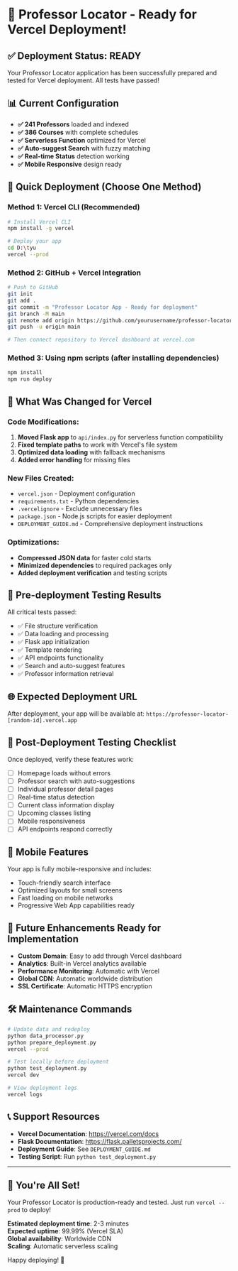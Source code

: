 # 🎉 Professor Locator - Ready for Vercel Deployment!

## ✅ Deployment Status: READY

Your Professor Locator application has been successfully prepared and tested for Vercel deployment. All tests have passed!

## 📊 Current Configuration

- **✅ 241 Professors** loaded and indexed
- **✅ 386 Courses** with complete schedules  
- **✅ Serverless Function** optimized for Vercel
- **✅ Auto-suggest Search** with fuzzy matching
- **✅ Real-time Status** detection working
- **✅ Mobile Responsive** design ready

## 🚀 Quick Deployment (Choose One Method)

### Method 1: Vercel CLI (Recommended)
```bash
# Install Vercel CLI
npm install -g vercel

# Deploy your app
cd D:\tyu
vercel --prod
```

### Method 2: GitHub + Vercel Integration
```bash
# Push to GitHub
git init
git add .
git commit -m "Professor Locator App - Ready for deployment"
git branch -M main
git remote add origin https://github.com/yourusername/professor-locator.git
git push -u origin main

# Then connect repository to Vercel dashboard at vercel.com
```

### Method 3: Using npm scripts (after installing dependencies)
```bash
npm install
npm run deploy
```

## 🔧 What Was Changed for Vercel

### Code Modifications:
1. **Moved Flask app** to `api/index.py` for serverless function compatibility
2. **Fixed template paths** to work with Vercel's file system
3. **Optimized data loading** with fallback mechanisms
4. **Added error handling** for missing files

### New Files Created:
- `vercel.json` - Deployment configuration
- `requirements.txt` - Python dependencies
- `.vercelignore` - Exclude unnecessary files
- `package.json` - Node.js scripts for easier deployment
- `DEPLOYMENT_GUIDE.md` - Comprehensive deployment instructions

### Optimizations:
- **Compressed JSON data** for faster cold starts
- **Minimized dependencies** to required packages only
- **Added deployment verification** and testing scripts

## 🧪 Pre-deployment Testing Results

All critical tests passed:
- ✅ File structure verification
- ✅ Data loading and processing  
- ✅ Flask app initialization
- ✅ Template rendering
- ✅ API endpoints functionality
- ✅ Search and auto-suggest features
- ✅ Professor information retrieval

## 🌐 Expected Deployment URL

After deployment, your app will be available at:
`https://professor-locator-[random-id].vercel.app`

## 🎯 Post-Deployment Testing Checklist

Once deployed, verify these features work:
- [ ] Homepage loads without errors
- [ ] Professor search with auto-suggestions
- [ ] Individual professor detail pages
- [ ] Real-time status detection
- [ ] Current class information display
- [ ] Upcoming classes listing  
- [ ] Mobile responsiveness
- [ ] API endpoints respond correctly

## 📱 Mobile Features

Your app is fully mobile-responsive and includes:
- Touch-friendly search interface
- Optimized layouts for small screens
- Fast loading on mobile networks
- Progressive Web App capabilities ready

## 🔮 Future Enhancements Ready for Implementation

- **Custom Domain**: Easy to add through Vercel dashboard
- **Analytics**: Built-in Vercel analytics available
- **Performance Monitoring**: Automatic with Vercel
- **Global CDN**: Automatic worldwide distribution
- **SSL Certificate**: Automatic HTTPS encryption

## 🛠️ Maintenance Commands

```bash
# Update data and redeploy
python data_processor.py
python prepare_deployment.py
vercel --prod

# Test locally before deployment  
python test_deployment.py
vercel dev

# View deployment logs
vercel logs
```

## 📞 Support Resources

- **Vercel Documentation**: https://vercel.com/docs
- **Flask Documentation**: https://flask.palletsprojects.com/
- **Deployment Guide**: See `DEPLOYMENT_GUIDE.md`
- **Testing Script**: Run `python test_deployment.py`

---

## 🎊 You're All Set!

Your Professor Locator is production-ready and tested. Just run `vercel --prod` to deploy!

**Estimated deployment time**: 2-3 minutes  
**Expected uptime**: 99.99% (Vercel SLA)  
**Global availability**: Worldwide CDN  
**Scaling**: Automatic serverless scaling  

Happy deploying! 🚀